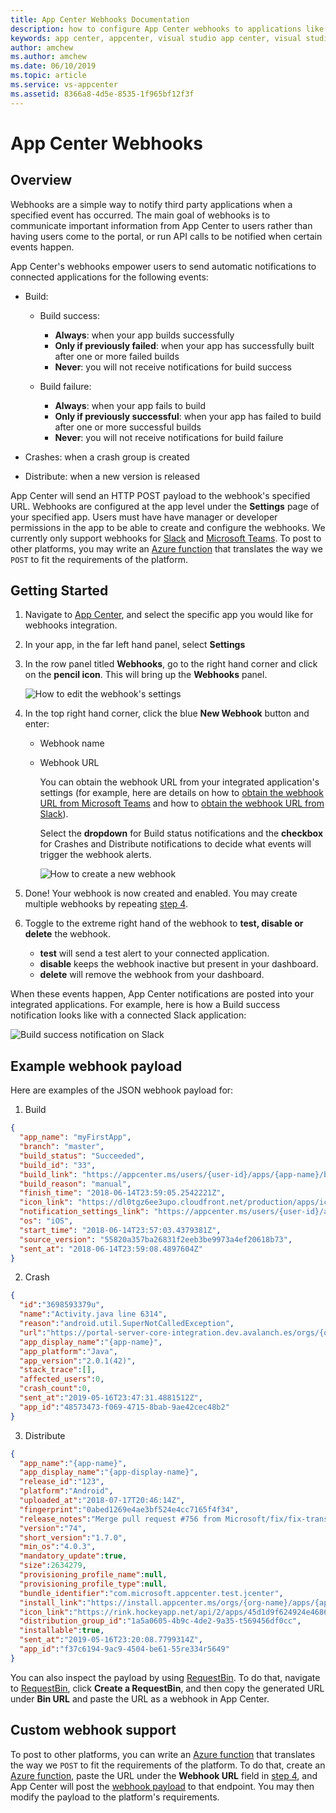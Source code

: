 ```yaml
---
title: App Center Webhooks Documentation
description: how to configure App Center webhooks to applications like Slack, Microsoft Teams
keywords: app center, appcenter, visual studio app center, visual studio appcenter, webhook, webhooks, documentation, Slack, Microsoft Teams
author: amchew
ms.author: amchew
ms.date: 06/10/2019
ms.topic: article
ms.service: vs-appcenter
ms.assetid: 8366a8-4d5e-8535-1f965bf12f3f
---
```


# App Center Webhooks
## Overview

Webhooks are a simple way to notify third party applications when a specified event has occurred. The main goal of webhooks is to communicate important information from App Center to users rather than having users come to the portal, or run API calls to be notified when certain events happen.

App Center's webhooks empower users to send automatic notifications to connected applications for the following events:

- Build:
  - Build success:
    - **Always**: when your app builds successfully
    - **Only if previously failed**: when your app has successfully built after one or more failed builds
    - **Never**: you will not receive notifications for build success

  - Build failure:
    - **Always**: when your app fails to build
    - **Only if previously successful**: when your app has failed to build after one or more successful builds
    - **Never**: you will not receive notifications for build failure

- Crashes: when a crash group is created
- Distribute: when a new version is released

App Center will send an HTTP POST payload to the webhook's specified URL. Webhooks are configured at the app level under the **Settings** page of your specified app. Users must have have manager or developer permissions in the app to be able to create and configure the webhooks. We currently only support webhooks for [Slack](https://slack.com) and [Microsoft Teams](https://products.office.com/microsoft-teams/group-chat-software). To post to other platforms, you may write an [Azure function](https://docs.microsoft.com/azure/azure-functions/) that translates the way we `POST` to fit the requirements of the platform.

## Getting Started

1. Navigate to [App Center](https://appcenter.ms), and select the specific app you would like for webhooks integration.

2. In your app, in the far left hand panel, select **Settings**

3. In the row panel titled **Webhooks**, go to the right hand corner and click on the **pencil icon**. This will bring up the **Webhooks** panel.

    ![How to edit the webhook's settings](media/editWebhook.png)

4. <a name="step4"></a>In the top right hand corner, click the blue **New Webhook** button and enter:

   - Webhook name
   - Webhook URL

     You can obtain the webhook URL from your integrated application's settings (for example, here are details on how to [obtain the webhook URL from Microsoft Teams](https://docs.microsoft.com/microsoftteams/office-365-custom-connectors#develop-custom-connectors) and how to [obtain the webhook URL from Slack](https://get.slack.help/hc/articles/115005265063-Incoming-WebHooks-for-Slack)).

     Select the **dropdown** for Build status notifications and the **checkbox** for Crashes and Distribute notifications to decide what events will trigger the webhook alerts.

     ![How to create a new webhook](media/createNewWebhook.gif)

5. Done! Your webhook is now created and enabled. You may create multiple webhooks by repeating [step 4](#step4).

6. Toggle to the extreme right hand of the webhook to **test, disable or delete** the webhook.

   - **test** will send a test alert to your connected application.
   - **disable** keeps the webhook inactive but present in your dashboard.
   - **delete** will remove the webhook from your dashboard.

When these events happen, App Center notifications are posted into your integrated applications. For example, here is how a Build success notification looks like with a connected Slack application:

   ![Build success notification on Slack](media/buildSuccessNotificationOnSlack.png)

## Example webhook payload

Here are examples of the JSON <a name="webhookPayload"></a>webhook payload for:

1. Build

```JSON
{
  "app_name": "myFirstApp",
  "branch": "master",
  "build_status": "Succeeded",
  "build_id": "33",
  "build_link": "https://appcenter.ms/users/{user-id}/apps/{app-name}/build/branches/master/builds/33",
  "build_reason": "manual",
  "finish_time": "2018-06-14T23:59:05.2542221Z",
  "icon_link": "https://dl0tgz6ee3upo.cloudfront.net/production/apps/icons/000/590/821/original/0c9184328703e417a6a0df02c6b587f0.png",
  "notification_settings_link": "https://appcenter.ms/users/{user-id}/apps/{app-name}/settings/notifications",
  "os": "iOS",
  "start_time": "2018-06-14T23:57:03.4379381Z",
  "source_version": "55820a357ba26831f2eeb3be9973a4ef20618b73",
  "sent_at": "2018-06-14T23:59:08.4897604Z"
}
```
2. Crash

```JSON
{
  "id":"3698593379u",
  "name":"Activity.java line 6314",
  "reason":"android.util.SuperNotCalledException",
  "url":"https://portal-server-core-integration.dev.avalanch.es/orgs/{org-id}/apps/{app-name}/crashes/errors/3698273379u",
  "app_display_name":"{app-name}",
  "app_platform":"Java",
  "app_version":"2.0.1(42)",
  "stack_trace":[],
  "affected_users":0,
  "crash_count":0,
  "sent_at":"2019-05-16T23:47:31.4881512Z",
  "app_id":"48573473-f069-4715-8bab-9ae42cec48b2"
}
```

3. Distribute

```JSON
{
  "app_name":"{app-name}",
  "app_display_name":"{app-display-name}",
  "release_id":"123",
  "platform":"Android",
  "uploaded_at":"2018-07-17T20:46:14Z",
  "fingerprint":"0abed1269e4ae3bf524e4cc7165f4f34",
  "release_notes":"Merge pull request #756 from Microsoft/fix/fix-transmission-target-selection\n\nFix regression in EventActivityUtil",
  "version":"74",
  "short_version":"1.7.0",
  "min_os":"4.0.3",
  "mandatory_update":true,
  "size":2634279,
  "provisioning_profile_name":null,
  "provisioning_profile_type":null,
  "bundle_identifier":"com.microsoft.appcenter.test.jcenter",
  "install_link":"https://install.appcenter.ms/orgs/{org-name}/apps/{app-name}/releases/123?source=email",
  "icon_link":"https://rink.hockeyapp.net/api/2/apps/45d1d9f624924e4686447190345325f3?format=png",
  "distribution_group_id":"1a5a0605-4b9c-4de2-9a35-t569456df0cc",
  "installable":true,
  "sent_at":"2019-05-16T23:20:08.7799314Z",
  "app_id":"f37c6194-9ac9-4504-be61-55re334r5649"
}
```

You can also inspect the payload by using [RequestBin](https://requestbin.fullcontact.com/). To do that, navigate to [RequestBin](https://requestbin.fullcontact.com/), click **Create a RequestBin**, and then copy the generated URL under **Bin URL** and paste the URL as a webhook in App Center.

## Custom webhook support

To post to other platforms, you can write an [Azure function](https://docs.microsoft.com/azure/azure-functions/functions-create-serverless-api) that translates the way we `POST` to fit the requirements of the platform. To do that, create an [Azure function](https://docs.microsoft.com/azure/azure-functions/functions-create-serverless-api), paste the URL under the **Webhook URL** field in [step 4](#step4), and App Center will post the [webhook payload](#example-webhook-payload) to that endpoint. You may then modify the payload to the platform's requirements.
